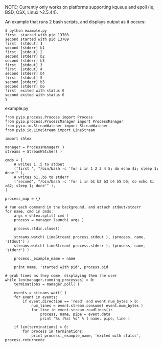 NOTE: Currently only works on platforms supporting kqueue and epoll (ie, BSD, OSX, Linux >2.5.44).

An example that runs 2 bash scripts, and displays output as it occurs:

	$ python example.py 
	first  started with pid 13708
	second started with pid 13709
	first  [stdout] 1
	second [stderr] b1
	first  [stdout] 2
	second [stderr] b2
	second [stderr] b3
	first  [stdout] 3
	first  [stdout] 4
	second [stderr] b4
	first  [stdout] 5
	second [stderr] b5
	second [stderr] b6
	first  exited with status 0
	second exited with status 0
	$


example.py

	from pyio.process.Process import Process
	from pyio.process.ProcessManager import ProcessManager
	from pyio.io.StreamWatcher import StreamWatcher
	from pyio.io.LineStream import LineStream

	import shlex

	manager = ProcessManager( )
	streams = StreamWatcher( )

	cmds = [
		# writes 1..5 to stdout
		('first ', "/bin/bash -c 'for i in 1 2 3 4 5; do echo $i; sleep 1; done'" ),
		# writes b1..b6 to stderr
		('second', "/bin/bash -c 'for i in b1 b2 b3 b4 b5 b6; do echo $i >&2; sleep 1; done'" ),
	]

	process_map = {}

	# run each command in the background, and attach stdout/stderr
	for name, cmd in cmds:
		args = shlex.split( cmd )
		process = manager.launch( args )
	
		process.stdin.close()
	
		streams.watch( LineStream( process.stdout ), (process, name, 'stdout') )
		streams.watch( LineStream( process.stderr ), (process, name, 'stderr') )
	
		process._example_name = name
	
		print name, 'started with pid', process.pid

	# grab lines as they come, displaying them the user
	while len(manager.running_processes) > 0:
		terminations = manager.poll( )

		events = streams.wait( )
		for event in events:
			if event.direction == 'read' and event.num_bytes > 0:
				num_lines = event.stream.consume( event.num_bytes )
				for line in event.stream.readlines():
					process, name, pipe = event.data
					print '%s [%s] %s' % ( name, pipe, line )

		if len(terminations) > 0:
			for process in terminations:
				print process._example_name, 'exited with status', process.returncode
